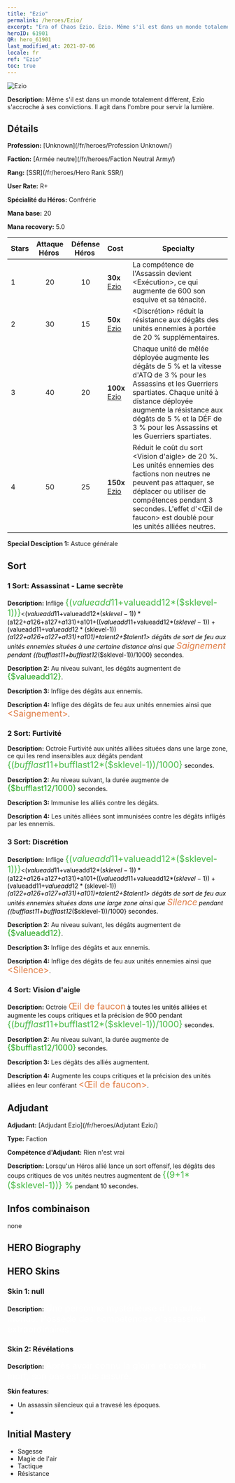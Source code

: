```yaml
---
title: "Ezio"
permalink: /heroes/Ezio/
excerpt: "Era of Chaos Ezio. Ezio. Même s'il est dans un monde totalement différent, Ezio s'accroche à ses convictions. Il agit dans l'ombre pour servir la lumière."
heroID: 61901
QR: hero_61901
last_modified_at: 2021-07-06
locale: fr
ref: "Ezio"
toc: true
---
```

  ![Ezio](/images/h/h_Ezio.jpg)

 **Description:** Même s'il est dans un monde totalement différent, Ezio s'accroche à ses convictions. Il agit dans l'ombre pour servir la lumière.
## Détails
 **Profession:**  [Unknown](/fr/heroes/Profession Unknown/)

 **Faction:** [Armée neutre](/fr/heroes/Faction Neutral Army/)

 **Rang:** [SSR](/fr/heroes/Hero Rank SSR/)

 **User Rate:** R+

 **Spécialité du Héros:** Confrérie

 **Mana base:** 20

 **Mana recovery:** 5.0


  | Stars | Attaque Héros  | Défense Héros  | Cost |     Specialty     |
  |---------|:---------------:|:---------------:|:--|--------------------|
  |    1    | 20 | 10 | **30x** [Ezio](/ItemsFR/her_398/) | La compétence <Assassinat> de l'Assassin devient <Exécution>, ce qui augmente de 600 son esquive et sa ténacité. |
  |    2    | 30 | 15 | **50x** [Ezio](/ItemsFR/her_398/) | <Discrétion> réduit la résistance aux dégâts des unités ennemies à portée de 20 % supplémentaires. |
  |    3    | 40 | 20 | **100x** [Ezio](/ItemsFR/her_398/) | Chaque unité de mêlée déployée augmente les dégâts de 5 % et la vitesse d'ATQ de 3 % pour les Assassins et les Guerriers spartiates. Chaque unité à distance déployée augmente la résistance aux dégâts de 5 % et la DÉF de 3 % pour les Assassins et les Guerriers spartiates. |
  |    4    | 50 | 25 | **150x** [Ezio](/ItemsFR/her_398/) | Réduit le coût du sort <Vision d'aigle> de 20 %. Les unités ennemies des factions non neutres ne peuvent pas attaquer, se déplacer ou utiliser de compétences pendant 3 secondes. L'effet d'<Œil de faucon> est doublé pour les unités alliées neutres. |

 **Special Desciption 1:** Astuce générale

## Sort
### 1 Sort: Assassinat - Lame secrète
 **Description:** Inflige <span style="color: #48b946;font-size:20px">{($valueadd11+$valueadd12*($sklevel-1))}</span><span style="color: black"><($valueadd11+$valueadd12*($sklevel-1))*($a122+$a126+$a127+$a131)+$a101+(($valueadd11+$valueadd12*($sklevel-1))+($valueadd11+$valueadd12*($sklevel-1))*($a122+$a126+$a127+$a131)+$a101)*$talent2+$talent1> dégâts de sort de feu aux unités ennemies situées à une certaine distance ainsi que <span style="color: #e07c44;font-size:20px">Saignement</span><span style="color: black"> pendant {($bufflast11+$bufflast12*($sklevel-1))/1000} secondes.

 **Description 2:** Au niveau suivant, les dégâts augmentent de <span style="color: #1ca216;font-size:18px">{$valueadd12}</span><span style="color: black">.

 **Description 3:** Inflige des dégâts aux ennemis.

 **Description 4:** Inflige des dégâts de feu aux unités ennemies ainsi que <span style="color: #e07c44;font-size:20px">&lt;Saignement&gt;</span><span style="color: black">.

### 2 Sort: Furtivité
 **Description:** Octroie Furtivité aux unités alliées situées dans une large zone, ce qui les rend insensibles aux dégâts pendant <span style="color: #48b946;font-size:20px">{($bufflast11+$bufflast12*($sklevel-1))/1000}</span><span style="color: black"> secondes.

 **Description 2:** Au niveau suivant, la durée augmente de <span style="color: #1ca216;font-size:18px">{$bufflast12/1000}</span><span style="color: black"> secondes.

 **Description 3:** Immunise les alliés contre les dégâts.

 **Description 4:** Les unités alliées sont immunisées contre les dégâts infligés par les ennemis.

### 3 Sort: Discrétion
 **Description:** Inflige <span style="color: #48b946;font-size:20px">{($valueadd11+$valueadd12*($sklevel-1))}</span><span style="color: black"><($valueadd11+$valueadd12*($sklevel-1))*($a122+$a126+$a127+$a131)+$a101+(($valueadd11+$valueadd12*($sklevel-1))+($valueadd11+$valueadd12*($sklevel-1))*($a122+$a126+$a127+$a131)+$a101)*$talent2+$talent1> dégâts de sort de feu aux unités ennemies situées dans une large zone ainsi que <span style="color: #e07c44;font-size:20px">Silence</span><span style="color: black"> pendant {($bufflast11+$bufflast12*($sklevel-1))/1000} secondes.

 **Description 2:** Au niveau suivant, les dégâts augmentent de <span style="color: #1ca216;font-size:18px">{$valueadd12}</span><span style="color: black">.

 **Description 3:** Inflige des dégâts et <Silence> aux ennemis.

 **Description 4:** Inflige des dégâts de feu aux unités ennemies ainsi que <span style="color: #e07c44;font-size:20px">&lt;Silence&gt;</span><span style="color: black">.

### 4 Sort: Vision d'aigle
 **Description:** Octroie <span style="color: #e07c44;font-size:20px">Œil de faucon</span><span style="color: black"> à toutes les unités alliées et augmente les coups critiques et la précision de 900 pendant <span style="color: #48b946;font-size:20px">{($bufflast11+$bufflast12*($sklevel-1))/1000}</span><span style="color: black"> secondes.

 **Description 2:** Au niveau suivant, la durée augmente de <span style="color: #1ca216;font-size:18px">{$bufflast12/1000}</span><span style="color: black"> secondes.

 **Description 3:** Les dégâts des alliés augmentent.

 **Description 4:** Augmente les coups critiques et la précision des unités alliées en leur conférant <span style="color: #e07c44;font-size:20px">&lt;Œil de faucon&gt;</span><span style="color: black">.


## Adjudant

 **Adjudant:**  [Adjudant Ezio](/fr/heroes/Adjutant Ezio/) 

 **Type:**  Faction 

 **Compétence d'Adjudant:**  Rien n'est vrai 

 **Description:** Lorsqu'un Héros allié lance un sort offensif, les dégâts des coups critiques de vos unités neutres augmentent de <span style="color: #48b946;font-size:20px">{(9+1*($sklevel-1))} %</span><span style="color: black"> pendant 10 secondes.

## Infos combinaison

  none
## HERO Biography

## HERO Skins
### Skin 1: **null**

 **Description:** <span style="color: #ffffff;font-size:20px">Une personne mystérieuse d'un autre monde. Possède des compétences d'assassinat extraordinaires.</span>


### Skin 2: **Révélations**

 **Description:** <span style="color: #ffffff;font-size:20px">Après avoir connu la gloire et côtoyé la mort, son pas est plus assuré.</span>

 **Skin features:** 

   - Un assassin silencieux qui a travesé les époques.
   - 


## Initial Mastery
   - Sagesse
   - Magie de l'air
   - Tactique
   - Résistance
